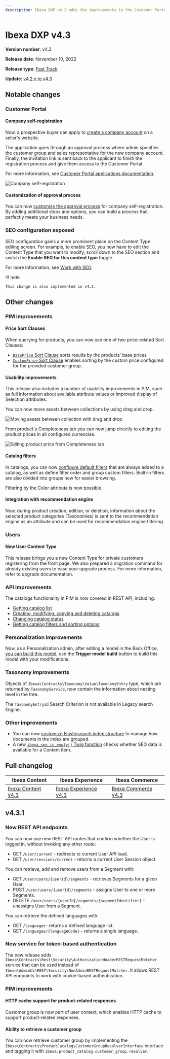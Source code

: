 ```yaml
---
description: Ibexa DXP v4.3 adds the improvements to the Customer Portal, PIM and SEO.
---
```


# Ibexa DXP v4.3

**Version number**: v4.3

**Release date**: November 10, 2022

**Release type**: [Fast Track](https://support.ibexa.co/Public/service-life)

**Update**: [v4.2.x to v4.3](https://doc.ibexa.co/en/4.3/update_and_migration/from_4.2/update_from_4.2/)

## Notable changes

### Customer Portal

#### Company self-registration

Now, a prospective buyer can apply to [create a company account](https://doc.ibexa.co/projects/userguide/en/latest/shop_administration/company_self_registration/) on a seller's website.

The application goes through an approval process
where admin specifies the customer group and sales representative for the new company account.
Finally, the invitation link is sent back to the applicant to finish the registration process
and give them access to the Customer Portal.

For more information, see [Customer Portal applications documentation](https://doc.ibexa.co/en/latest/customer_management/cp_applications/).

![Company self-registration](img/4.3_self_registration.png)

#### Customization of approval process

You can now [customize the approval process](https://doc.ibexa.co/en/latest/customer_management/cp_applications/#customization-of-an-approval-process) for company self-registration.
By adding additional steps and options, you can build a process that perfectly meets your business needs.

### SEO configuration exposed

SEO configuration gains a more prominent place on the Content Type editing screen.
For example, to enable SEO, you now have to edit the Content Type that you want to modify, 
scroll down to the SEO section and switch the **Enable SEO for this content type** toggle.

For more information, see [Work with SEO](https://doc.ibexa.co/projects/userguide/en/latest/search_engine_optimization/work_with_seo/).

!!! note

    This change is also implemented in v4.2.

## Other changes

### PIM improvements

#### Price Sort Clauses

When querying for products, you can now use one of two price-related Sort Clauses:

- [`BasePrice` Sort Clause](https://doc.ibexa.co/en/master/search/sort_clause_reference/baseprice_sort_clause/) sorts results by the products' base prices
- [`CustomPrice` Sort Clause](https://doc.ibexa.co/en/master/search/sort_clause_reference/customprice_sort_clause/) enables sorting by the custom price configured for the provided customer group.

#### Usability improvements

This release also includes a number of usability improvements in PIM,
such as full information about available attribute values or improved display of Selection attributes.

You can now move assets between collections by using drag and drop.

![Moving assets between collection with drag and drop](img/4.3_collection_dnd.png)

From product's Completeness tab you can now jump directly to editing the product prices in all configured currencies.

![Editing product price from Completeness tab](img/4.3_edit_product_price.png)

#### Catalog filters

In catalogs, you can now [configure default filters](https://doc.ibexa.co/en/master/pim/pim_configuration/#catalog-filters) that are always added to a catalog,
as well as define filter order and group custom filters.
Built-in filters are also divided into groups now for easier browsing.

Filtering by the Color attribute is now possible.

#### Integration with recommendation engine

Now, during product creation, edition, or deletion, information about the selected product categories (Taxonomies) is sent to the recommendation engine as an attribute
and can be used for recommendation engine filtering.

### Users

#### New User Content Type

This release brings you a new Content Type for private customers registering from the front page.
We also prepared a migration command for already existing users to ease your upgrade process.
For more information, refer to upgrade documentation.

### API improvements

The catalogs functionality in PIM is now covered in REST API, including:

- [Getting catalog list](https://doc.ibexa.co/en/4.3/api/rest_api/rest_api_reference/rest_api_reference.html#product-catalog-filter-catalogs)
- [Creating, modifying, copying and deleting catalogs](https://doc.ibexa.co/en/4.3/api/rest_api/rest_api_reference/rest_api_reference.html#product-catalog-create-catalog)
- [Changing catalog status](https://doc.ibexa.co/en/4.3/api/rest_api/rest_api_reference/rest_api_reference.html#product-catalog-update-catalog)
- [Getting catalog filters and sorting options](https://doc.ibexa.co/en/4.3/api/rest_api/rest_api_reference/rest_api_reference.html#product-catalog-load-catalog-filters)

### Personalization improvements

Now, as a Personalization admin, after editing a model in the Back Office,
[you can build this model](https://doc.ibexa.co/projects/userguide/en/master/personalization/recommendation_models/#trigger-model-build), use the **Trigger model build** button to build this model with your modifications.

### Taxonomy improvements

Objects of `Ibexa\Contracts\Taxonomy\Value\TaxonomyEntry` type,
which are returned by `TaxonomyService`, now contain the information about nesting level in the tree.

The `TaxonomyEntryId` Search Criterion is not available in Legacy search Engine.

### Other improvements

- You can now [customize Elasticsearch index structure](https://doc.ibexa.co/en/master/search/extensibility/customize_elasticsearch_index_structure/) to manage how documents in the index are grouped.
- A new [`ibexa_seo_is_empty()` Twig function](https://doc.ibexa.co/en/master/templating/twig_function_reference/content_twig_functions/#ibexa_content_name) checks whether SEO data is available for a Content item.

## Full changelog

| Ibexa Content  | Ibexa Experience  | Ibexa Commerce |
|--------------|------------|------------|
| [Ibexa Content v4.3](https://github.com/ibexa/content/releases/tag/v4.3.0) | [Ibexa Experience v4.3](https://github.com/ibexa/experience/releases/tag/v4.3.0) | [Ibexa Commerce v4.3](https://github.com/ibexa/commerce/releases/tag/v4.3.0)|

## v4.3.1

### New REST API endpoints 

You can now use new REST API routes that confirm whether the User is logged in,
without invoking any other route:

- GET `/user/current` - redirects to current User API load.
- GET `/user/sessions/current` - returns a current User Session object.

You can retrieve, add and remove users from a Segment with:

- GET `/user/users/{userId}/segments` - retrieves Segments for a given User.
- POST `/user/users/{userId}/segments` - assigns User to one or more Segments.
- DELETE `/user/users/{userId}/segments/{segmentIdentifier}` - unassigns User from a Segment.

You can retrieve the defined languages with:

- GET `/languages`- returns a defined language list.
- GET `/languages/{languageCode}` - returns a single language.

### New service for token-based authentication

The new release adds `Ibexa\Contracts\Rest\Security\AuthorizationHeaderRESTRequestMatcher` service that can be used instead of `Ibexa\AdminUi\REST\Security\NonAdminRESTRequestMatcher`.
It allows REST API endpoints to work with cookie-based authentication.

### PIM improvements

#### HTTP cache support for product-related responses

Customer group is now part of user context, which enables HTTP cache to support 
product-related responses.

#### Ability to retrieve a customer group

You can now retrieve customer group by implementing the `Ibexa\Contracts\ProductCatalog\CustomerGroupResolverInterface` interface and tagging it with `ibexa.product_catalog.customer_group.resolver`.
